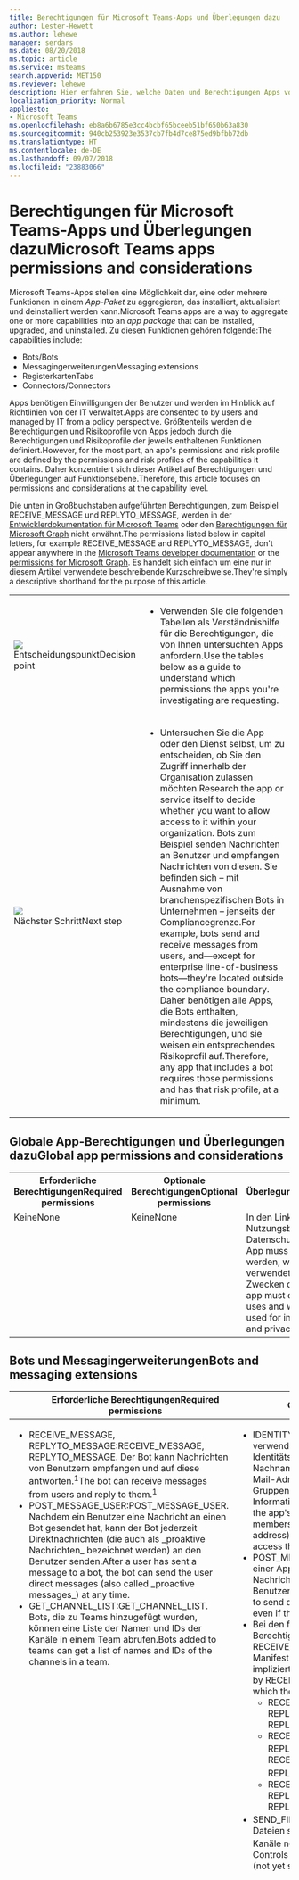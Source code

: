 ```yaml
---
title: Berechtigungen für Microsoft Teams-Apps und Überlegungen dazu
author: Lester-Hewett
ms.author: lehewe
manager: serdars
ms.date: 08/20/2018
ms.topic: article
ms.service: msteams
search.appverid: MET150
ms.reviewer: lehewe
description: Hier erfahren Sie, welche Daten und Berechtigungen Apps von Ihrer Organisation anfordern.
localization_priority: Normal
appliesto:
- Microsoft Teams
ms.openlocfilehash: eb8a6b6785e3cc4bcbf65bceeb51bf650b63a830
ms.sourcegitcommit: 940cb253923e3537cb7fb4d7ce875ed9bfbb72db
ms.translationtype: HT
ms.contentlocale: de-DE
ms.lasthandoff: 09/07/2018
ms.locfileid: "23883066"
---
```

# <a name="microsoft-teams-apps-permissions-and-considerations"></a><span data-ttu-id="036bd-103">Berechtigungen für Microsoft Teams-Apps und Überlegungen dazu</span><span class="sxs-lookup"><span data-stu-id="036bd-103">Microsoft Teams apps permissions and considerations</span></span>

<span data-ttu-id="036bd-104">Microsoft Teams-Apps stellen eine Möglichkeit dar, eine oder mehrere Funktionen in einem _App-Paket_ zu aggregieren, das installiert, aktualisiert und deinstalliert werden kann.</span><span class="sxs-lookup"><span data-stu-id="036bd-104">Microsoft Teams apps are a way to aggregate one or more capabilities into an _app package_ that can be installed, upgraded, and uninstalled.</span></span> <span data-ttu-id="036bd-105">Zu diesen Funktionen gehören folgende:</span><span class="sxs-lookup"><span data-stu-id="036bd-105">The capabilities include:</span></span>

-   <span data-ttu-id="036bd-106">Bots</span><span class="sxs-lookup"><span data-stu-id="036bd-106">/Bots</span></span>
-   <span data-ttu-id="036bd-107">Messagingerweiterungen</span><span class="sxs-lookup"><span data-stu-id="036bd-107">Messaging extensions</span></span>
-   <span data-ttu-id="036bd-108">Registerkarten</span><span class="sxs-lookup"><span data-stu-id="036bd-108">Tabs</span></span>
-   <span data-ttu-id="036bd-109">Connectors</span><span class="sxs-lookup"><span data-stu-id="036bd-109">/Connectors</span></span>

<span data-ttu-id="036bd-110">Apps benötigen Einwilligungen der Benutzer und werden im Hinblick auf Richtlinien von der IT verwaltet.</span><span class="sxs-lookup"><span data-stu-id="036bd-110">Apps are consented to by users and managed by IT from a policy perspective.</span></span> <span data-ttu-id="036bd-111">Größtenteils werden die Berechtigungen und Risikoprofile von Apps jedoch durch die Berechtigungen und Risikoprofile der jeweils enthaltenen Funktionen definiert.</span><span class="sxs-lookup"><span data-stu-id="036bd-111">However, for the most part, an app's permissions and risk profile are defined by the permissions and risk profiles of the capabilities it contains.</span></span> <span data-ttu-id="036bd-112">Daher konzentriert sich dieser Artikel auf Berechtigungen und Überlegungen auf Funktionsebene.</span><span class="sxs-lookup"><span data-stu-id="036bd-112">Therefore, this article focuses on permissions and considerations at the capability level.</span></span>

<span data-ttu-id="036bd-113">Die unten in Großbuchstaben aufgeführten Berechtigungen, zum Beispiel RECEIVE_MESSAGE und REPLYTO_MESSAGE, werden in der [Entwicklerdokumentation für Microsoft Teams](https://aka.ms/teamsdevdocs) oder den [Berechtigungen für Microsoft Graph](https://developer.microsoft.com/graph/docs/concepts/permissions_reference) nicht erwähnt.</span><span class="sxs-lookup"><span data-stu-id="036bd-113">The permissions listed below in capital letters, for example RECEIVE_MESSAGE and REPLYTO_MESSAGE, don't appear anywhere in the [Microsoft Teams developer documentation](https://aka.ms/teamsdevdocs) or the [permissions for Microsoft Graph](https://developer.microsoft.com/graph/docs/concepts/permissions_reference).</span></span> <span data-ttu-id="036bd-114">Es handelt sich einfach um eine nur in diesem Artikel verwendete beschreibende Kurzschreibweise.</span><span class="sxs-lookup"><span data-stu-id="036bd-114">They're simply a descriptive shorthand for the purpose of this article.</span></span>


|    |     |
|-----------|------------|
| ![](media/audio_conferencing_image7.png) <br/><span data-ttu-id="036bd-115">Entscheidungspunkt</span><span class="sxs-lookup"><span data-stu-id="036bd-115">Decision point</span></span>|<ul><li><span data-ttu-id="036bd-116">Verwenden Sie die folgenden Tabellen als Verständnishilfe für die Berechtigungen, die von Ihnen untersuchten Apps anfordern.</span><span class="sxs-lookup"><span data-stu-id="036bd-116">Use the tables below as a guide to understand which permissions the apps you're investigating are requesting.</span></span></li></ul> |
| ![](media/audio_conferencing_image9.png)<br/><span data-ttu-id="036bd-117">Nächster Schritt</span><span class="sxs-lookup"><span data-stu-id="036bd-117">Next step</span></span>|<ul><li><span data-ttu-id="036bd-118">Untersuchen Sie die App oder den Dienst selbst, um zu entscheiden, ob Sie den Zugriff innerhalb der Organisation zulassen möchten.</span><span class="sxs-lookup"><span data-stu-id="036bd-118">Research the app or service itself to decide whether you want to allow access to it within your organization.</span></span> <span data-ttu-id="036bd-119">Bots zum Beispiel senden Nachrichten an Benutzer und empfangen Nachrichten von diesen. Sie befinden sich – mit Ausnahme von branchenspezifischen Bots in Unternehmen – jenseits der Compliancegrenze.</span><span class="sxs-lookup"><span data-stu-id="036bd-119">For example, bots send and receive messages from users, and—except for enterprise line-of-business bots—they're located outside the compliance boundary.</span></span> <span data-ttu-id="036bd-120">Daher benötigen alle Apps, die Bots enthalten, mindestens die jeweiligen Berechtigungen, und sie weisen ein entsprechendes Risikoprofil auf.</span><span class="sxs-lookup"><span data-stu-id="036bd-120">Therefore, any app that includes a bot requires those permissions and has that risk profile, at a minimum.</span></span> </li></ul>|

## <a name="global-app-permissions-and-considerations"></a><span data-ttu-id="036bd-121">Globale App-Berechtigungen und Überlegungen dazu</span><span class="sxs-lookup"><span data-stu-id="036bd-121">Global app permissions and considerations</span></span>

<table>
  <tr>
    <th width="25%"><span data-ttu-id="036bd-122">Erforderliche Berechtigungen</span><span class="sxs-lookup"><span data-stu-id="036bd-122">Required permissions</span></span></th>
    <th width="25%"><span data-ttu-id="036bd-123">Optionale Berechtigungen</span><span class="sxs-lookup"><span data-stu-id="036bd-123">Optional permissions</span></span></th>
    <th width="50%"><span data-ttu-id="036bd-124">Überlegungen</span><span class="sxs-lookup"><span data-stu-id="036bd-124">Considerations</span></span></th>
  </tr>
  <tr>
    <td valign="top"><span data-ttu-id="036bd-125">Keine</span><span class="sxs-lookup"><span data-stu-id="036bd-125">None</span></span></td>
    <td valign="top"><span data-ttu-id="036bd-126">Keine</span><span class="sxs-lookup"><span data-stu-id="036bd-126">None</span></span></td>
    <td valign="top"><span data-ttu-id="036bd-127">In den Links zu den Nutzungsbedingungen und Datenschutzrichtlinien einer App muss offengelegt werden, welche Daten die App verwendet und zu welchen Zwecken dies geschieht.</span><span class="sxs-lookup"><span data-stu-id="036bd-127">An app must disclose what data it uses and what the data is used for in its terms of use and privacy policy links.</span></span></td>
  </tr>
</table>

## <a name="bots-and-messaging-extensions"></a><span data-ttu-id="036bd-128">Bots und Messagingerweiterungen</span><span class="sxs-lookup"><span data-stu-id="036bd-128">Bots and messaging extensions</span></span>

<table>
 <thead>
  <tr>
    <th width="0.5%"></th>
    <th width="24.5%"><span data-ttu-id="036bd-129">Erforderliche Berechtigungen</span><span class="sxs-lookup"><span data-stu-id="036bd-129">Required permissions</span></span></th>
    <th width="25%"><span data-ttu-id="036bd-130">Optionale Berechtigungen</span><span class="sxs-lookup"><span data-stu-id="036bd-130">Optional permissions</span></span></th>
    <th width="50%"><span data-ttu-id="036bd-131">Überlegungen</span><span class="sxs-lookup"><span data-stu-id="036bd-131">Considerations</span></span></th>
  </tr>
</thead>
<tbody>
   <tr>
    <td valign="top" colspan="2"><ul><li>   <span data-ttu-id="036bd-132">RECEIVE_MESSAGE, REPLYTO_MESSAGE:</span><span class="sxs-lookup"><span data-stu-id="036bd-132">RECEIVE_MESSAGE, REPLYTO_MESSAGE.</span></span> <span data-ttu-id="036bd-133">Der Bot kann Nachrichten von Benutzern empfangen und auf diese antworten.<sup>1</sup></span><span class="sxs-lookup"><span data-stu-id="036bd-133">The bot can receive messages from users and reply to them.<sup>1</sup></span></span></li><li><span data-ttu-id="036bd-134">POST_MESSAGE_USER:</span><span class="sxs-lookup"><span data-stu-id="036bd-134">POST_MESSAGE_USER.</span></span> <span data-ttu-id="036bd-135">Nachdem ein Benutzer eine Nachricht an einen Bot gesendet hat, kann der Bot jederzeit Direktnachrichten (die auch als _proaktive Nachrichten_ bezeichnet werden) an den Benutzer senden.</span><span class="sxs-lookup"><span data-stu-id="036bd-135">After a user has sent a message to a bot, the bot can send the user direct messages (also called _proactive messages_) at any time.</span></span></li><li><span data-ttu-id="036bd-136">GET_CHANNEL_LIST:</span><span class="sxs-lookup"><span data-stu-id="036bd-136">GET_CHANNEL_LIST.</span></span> <span data-ttu-id="036bd-137">Bots, die zu Teams hinzugefügt wurden, können eine Liste der Namen und IDs der Kanäle in einem Team abrufen.</span><span class="sxs-lookup"><span data-stu-id="036bd-137">Bots added to teams can get a list of names and IDs of the channels in a team.</span></span></li></ul></td>
    <td valign="top"><ul><li><span data-ttu-id="036bd-138">IDENTITY:</span><span class="sxs-lookup"><span data-stu-id="036bd-138">Identity</span></span> <span data-ttu-id="036bd-139">Wenn diese Berechtigung in einem Kanal verwendet wird, können die Bots der App auf grundlegende Identitätsinformationen von Teammitgliedern zugreifen (Vorname, Nachname, Benutzerprinzipalname (User Principal Name, UPN), E-Mail-Adresse). Wenn die Berechtigung in einem privaten Chat oder Gruppen-Chat verwendet wird, kann der Bot auf die gleichen Informationen dieser Benutzer zugreifen.</span><span class="sxs-lookup"><span data-stu-id="036bd-139">When it's used in a channel, the app's bots can access basic identity information of team members (first name, last name, user principal name [UPN], email address); when it's used in a personal or group chat, the bot can access the same information for those users.</span></span></li><li> <span data-ttu-id="036bd-140">POST_MESSAGE_TEAM:</span><span class="sxs-lookup"><span data-stu-id="036bd-140">POST_MESSAGE_TEAM.</span></span> <span data-ttu-id="036bd-141">Ermöglicht den Bots einer App jederzeit das Senden von Direktnachrichten (proaktiven Nachrichten) an Teammitglieder, auch wenn sich der jeweilige Benutzer noch nie mit dem Bot unterhalten hat.</span><span class="sxs-lookup"><span data-stu-id="036bd-141">Allows an app's bots to send direct (proactive) messages to any team member at any time, even if the user has never talked to the bot before.</span></span></li><li><span data-ttu-id="036bd-142">Bei den folgenden Berechtigungen handelt es sich nicht um explizite Berechtigungen. Diese Berechtigungen werden durch RECEIVE_MESSAGE und REPLYTO_MESSAGE und durch die im Manifest deklarierten Bereiche, in denen die Bots verwendet werden, impliziert.</span><span class="sxs-lookup"><span data-stu-id="036bd-142">The following are not explicit permissions, but are implied by RECEIVE_MESSAGE and REPLYTO_MESSAGE and the scopes into which the bots can be used, declared in the manifest:</span></span> <ul><li><span data-ttu-id="036bd-143">RECEIVE_MESSAGE_PERSONAL, REPLYTO_MESSAGE_PERSONAL</span><span class="sxs-lookup"><span data-stu-id="036bd-143">RECEIVE_MESSAGE_PERSONAL, REPLYTO_MESSAGE_PERSONAL</span></span></li><li><span data-ttu-id="036bd-144">RECEIVE_MESSAGE_GROUPCHAT, REPLYTO_MESSAGE_GROUPCHAT<sup>2</sup> </span><span class="sxs-lookup"><span data-stu-id="036bd-144">RECEIVE_MESSAGE_GROUPCHAT, REPLYTO_MESSAGE_GROUPCHAT<sup>2</sup> </span></span></li><li><span data-ttu-id="036bd-145">RECEIVE_MESSAGE_TEAM, REPLYTO_MESSAGE_TEAM</span><span class="sxs-lookup"><span data-stu-id="036bd-145">RECEIVE_MESSAGE_TEAM, REPLYTO_MESSAGE_TEAM</span></span></li></ul><li><span data-ttu-id="036bd-146">SEND_FILES, RECEIVE_FILES:<sup>3</sup> Steuert, ob ein Bot in privaten Chats Dateien senden und empfangen kann. (Wird für Gruppen-Chats oder Kanäle noch nicht unterstützt.)</span><span class="sxs-lookup"><span data-stu-id="036bd-146">SEND_FILES, RECEIVE_FILES.<sup>3</sup> Controls whether a bot can send and receive files in personal chat (not yet supported for group chat or channels).</span></span></li></ul></td>
    <td valign="top"><ul><li><span data-ttu-id="036bd-147">Bots haben nur Zugriff auf Teams, zu denen sie hinzugefügt wurden, oder auf Benutzer, von denen sie installiert wurden.</span><span class="sxs-lookup"><span data-stu-id="036bd-147">Bots only have access to teams to which they've been added or to users who have installed them.</span></span></li><li><span data-ttu-id="036bd-148">Bots empfangen nur Nachrichten, in denen sie explizit von Benutzern erwähnt wurden.</span><span class="sxs-lookup"><span data-stu-id="036bd-148">Bots only receive messages in which they're explicitly mentioned by users.</span></span> <span data-ttu-id="036bd-149">Diese Daten verlassen das Unternehmensnetzwerk.</span><span class="sxs-lookup"><span data-stu-id="036bd-149">This data leaves the corporate network.</span></span></li><li>    <span data-ttu-id="036bd-150">Bots können nur in Unterhaltungen antworten, in denen sie erwähnt wurden.</span><span class="sxs-lookup"><span data-stu-id="036bd-150">Bots can only reply to conversations in which they're mentioned.</span></span></li><li><span data-ttu-id="036bd-151">Wenn sich ein Benutzer mit einem Bot unterhalten hat und der Bot die ID des Benutzers gespeichert hat, kann der Bot jederzeit Direktnachrichten an diesen Benutzer senden.</span><span class="sxs-lookup"><span data-stu-id="036bd-151">After a user has conversed with a bot, if the bot stores that user's ID, it can send that user direct messages at any time.</span></span> </li><li><span data-ttu-id="036bd-152">Botnachrichten können theoretisch Links zu Phishing- oder Malwarewebsites enthalten, aber Bots können von Benutzern, von Mandantenadministratoren oder global von Microsoft blockiert werden.</span><span class="sxs-lookup"><span data-stu-id="036bd-152">It is theoretically possible for bot messages to contain links to phishing or malware sites, but bots can be blocked by the user, the tenant admin, or globally by Microsoft.</span></span> </li><li><span data-ttu-id="036bd-153">Ein Bot kann sehr einfache Identitätsinformationen der Teammitglieder, für die App hinzugefügt wurde, oder einzelner Benutzer in privaten Chats oder Gruppen-Chats abrufen (und möglicherweise speichern).</span><span class="sxs-lookup"><span data-stu-id="036bd-153">A bot can retrieve (and might store) very basic identity information for the team members the app has been added to, or for individual users in personal or group chats.</span></span> <span data-ttu-id="036bd-154">Um weitere Informationen zu diesen Benutzern abzurufen, muss der Bot sie auffordern, sich bei Azure Active Directory (Azure AD) anzumelden.</span><span class="sxs-lookup"><span data-stu-id="036bd-154">To get further information about these users, the bot must require them to sign in to Azure Active Directory (Azure AD).</span></span> </li><li><span data-ttu-id="036bd-155">Bots können die Liste der Kanäle in einem Team abrufen (und möglicherweise speichern). Diese Daten verlassen das Unternehmensnetzwerk.</span><span class="sxs-lookup"><span data-stu-id="036bd-155">Bots can retrieve (and might store) the list of channels in a team; this data leaves the corporate network.</span></span> </li><li><span data-ttu-id="036bd-156">Wenn eine Datei an einen Bot gesendet wird, verlässt sie das Unternehmensnetzwerk.</span><span class="sxs-lookup"><span data-stu-id="036bd-156">When a file is sent to a bot, the file leaves the corporate network.</span></span> <span data-ttu-id="036bd-157">Das Senden und Empfangen von Dateien muss vom Benutzer für jede einzelne Datei genehmigt werden.</span><span class="sxs-lookup"><span data-stu-id="036bd-157">Sending and receiving files requires user approval for each file.</span></span> </li><li><span data-ttu-id="036bd-158">Bots können standardmäßig keine Aktionen im Namen von Benutzern ausführen, aber sie können Benutzer auffordern, sich anzumelden. Sobald sich der Benutzer angemeldet hat, verfügt der Bot über ein Zugriffstoken, das ihm weitere Aktionen ermöglicht.</span><span class="sxs-lookup"><span data-stu-id="036bd-158">By default, bots don't have the ability to act on behalf of the user, but bots can ask users to sign in; as soon as the user signs in, the bot will have an access token with which it can do additional things.</span></span> <span data-ttu-id="036bd-159">Was genau diese weiteren Aktionen umfassen, hängt von dem Bot ab und davon, wo sich der Benutzer anmeldet: Ein Bot ist eine Azure AD-App, die unter <a href="https://apps.dev.microsoft.com/">https://apps.dev.microsoft.com/</a> registriert ist und über einen eigenen Berechtigungssatz verfügen kann.</span><span class="sxs-lookup"><span data-stu-id="036bd-159">Exactly what those additional things are depends on the bot and where the user signs in: a bot is an Azure AD app registered at <a href="https://apps.dev.microsoft.com/">https://apps.dev.microsoft.com/</a> and can have its own set of permissions.</span></span></li><li><span data-ttu-id="036bd-160">Bots werden informiert, wenn Benutzer in einem Team hinzugefügt oder gelöscht werden.</span><span class="sxs-lookup"><span data-stu-id="036bd-160">Bots are informed whenever users are added to or deleted from a team.</span></span></li><li><span data-ttu-id="036bd-161">Bots sehen weder IP-Adressen von Benutzern noch andere Verweiserinformationen.</span><span class="sxs-lookup"><span data-stu-id="036bd-161">Bots don't see users' IP addresses or other referrer information.</span></span> <span data-ttu-id="036bd-162">Alle Informationen stammen von Microsoft.</span><span class="sxs-lookup"><span data-stu-id="036bd-162">All information comes from Microsoft.</span></span> <span data-ttu-id="036bd-163">(Dabei gibt es eine Ausnahme: Wenn ein Bot eine eigene Benutzeroberfläche für Anmeldungen implementiert, sieht diese Benutzeroberfläche die IP-Adressen der Benutzer und die Verweiserinformationen.)</span><span class="sxs-lookup"><span data-stu-id="036bd-163">(There is one exception: if a bot implements its own sign-in experience, the sign-in UI will see users' IP addresses and referrer information.)</span></span></li><li><span data-ttu-id="036bd-164">Messagingerweiterungen dagegen sehen die IP-Adressen der Benutzer und die Verweiserinformationen.</span><span class="sxs-lookup"><span data-stu-id="036bd-164">Messaging extensions, on the other hand, do see users' IP addresses and referrer information.</span></span></li><li><span data-ttu-id="036bd-165">App-Richtlinien (und unser AppSource-Überprüfungsprozess) schreiben Vorsicht beim Bereitstellen privater Chatnachrichten für Benutzer (über die Berechtigung POST_MESSAGE_TEAM) zu legitimen Zwecken vor.</span><span class="sxs-lookup"><span data-stu-id="036bd-165">App guidelines (and our AppSource review process) require discretion in posting personal chat messages to users (via the POST_MESSAGE_TEAM permission) for valid purposes.</span></span> <span data-ttu-id="036bd-166">Im Fall eines Missbrauchs können Benutzer den Bot blockieren, Mandantenadministratoren können die App blockieren, und Microsoft kann Bots bei Bedarf zentral blockieren.</span><span class="sxs-lookup"><span data-stu-id="036bd-166">In the event of abuse, users can block the bot, tenant admins can block the app, and Microsoft can block bots centrally if necessary.</span></span></li></ul></td>
</tr>
</tbody>
<tfoot>
<tr><td align="right"><span data-ttu-id="036bd-167"><sup>1</sup></span><span class="sxs-lookup"><span data-stu-id="036bd-167"><sup>$1</sup></span></span></td><td colspan="3"><span data-ttu-id="036bd-168">Einige Bots senden nur Nachrichten (POST_MESSAGE_USER).</span><span class="sxs-lookup"><span data-stu-id="036bd-168">Some bots only send messages (POST_MESSAGE_USER).</span></span> <span data-ttu-id="036bd-169">Sie werden als „reine Benachrichtigungsbots“ bezeichnet. Aus diesem Begriff geht jedoch nicht hervor, welche Aktionen ein Bot ausführen bzw. nicht ausführen darf. Er bedeutet, dass der Bot keine Unterhaltungsfunktionen verfügbar macht.</span><span class="sxs-lookup"><span data-stu-id="036bd-169">They're called "notification-only" bots, but the term doesn't refer to what a bot is allowed or not allowed to do, it means that the bot doesn't want to expose a conversational experience.</span></span> <span data-ttu-id="036bd-170">Microsoft Teams verwendet dieses Feld, um Funktionen auf der Benutzeroberfläche zu deaktivieren, die normalerweise aktiviert wären. Die Aktionen des Bots werden gegenüber denen von Bots mit Unterhaltungsfunktionen nicht eingeschränkt.</span><span class="sxs-lookup"><span data-stu-id="036bd-170">Teams uses this field to disable functionality in the UI that would ordinarily be enabled; the bot isn't restricted in what it's allowed to do compared to bots that do expose a conversational experience.</span></span></td></tr>
<tr><td align="right"><span data-ttu-id="036bd-171"><sup>2</sup></span><span class="sxs-lookup"><span data-stu-id="036bd-171">●<sup>2</sup></span></span></td><td colspan="3"><span data-ttu-id="036bd-172">Zurzeit als Developer Preview verfügbar.</span><span class="sxs-lookup"><span data-stu-id="036bd-172">Currently in Developer Preview.</span></span></td></tr>
<tr><td align="right"><span data-ttu-id="036bd-173"><sup>3</sup></span><span class="sxs-lookup"><span data-stu-id="036bd-173"><sup>3%</sup></span></span></td><td colspan="3"><span data-ttu-id="036bd-174">Zurzeit als Developer Preview verfügbar.</span><span class="sxs-lookup"><span data-stu-id="036bd-174">Currently in Developer Preview.</span></span> <span data-ttu-id="036bd-175">Wird gesteuert durch die boolesche Eigenschaft <code>supportsFiles</code> des Botobjekts in der Datei „manifest.json“ für die App.</span><span class="sxs-lookup"><span data-stu-id="036bd-175">Governed by the <code>supportsFiles</code> Boolean property on the bot object in the manifest.json file for the app.</span></span></td>
</tr>
</tfoot>
</table>

> [!Note]
> <ul><li><span data-ttu-id="036bd-176">Wenn ein Bot über eine eigene Anmeldung verfügt, wird bei der ersten Anmeldung des Benutzers eine zweite – andere – Benutzeroberfläche für die Einwilligung verwendet.</span><span class="sxs-lookup"><span data-stu-id="036bd-176">If a bot has its own sign-in, there's a second—different—consent experience the first time the user signs in.</span></span></li><li><span data-ttu-id="036bd-177">Zurzeit sind die Azure AD-Berechtigungen, die den Funktionen innerhalb einer Microsoft Teams-App (Bot, Registerkarte, Connector oder Messagingerweiterung) zugeordnet sind, vollständig von den hier aufgeführten Microsoft Teams-Berechtigungen getrennt.</span><span class="sxs-lookup"><span data-stu-id="036bd-177">Currently, the Azure AD permissions associated with any of the capabilities inside a Teams app (bot, tab, connector, or messaging extension) are completely separate from the Teams permissions listed here.</span></span></li></ul>


## <a name="tabs"></a><span data-ttu-id="036bd-178">Registerkarten</span><span class="sxs-lookup"><span data-stu-id="036bd-178">Tabs</span></span>

<span data-ttu-id="036bd-179">Bei einer Registerkarte handelt es sich um eine in Microsoft Teams ausgeführte Website.</span><span class="sxs-lookup"><span data-stu-id="036bd-179">A tab is a website running inside Teams.</span></span>

<table>
  <tr>
    <th width="25%"><span data-ttu-id="036bd-180">Erforderliche Berechtigungen</span><span class="sxs-lookup"><span data-stu-id="036bd-180">Required permissions</span></span></th>
    <th width="25%"><span data-ttu-id="036bd-181">Optionale Berechtigungen</span><span class="sxs-lookup"><span data-stu-id="036bd-181">Optional permissions</span></span></th>
    <th width="50%"><span data-ttu-id="036bd-182">Überlegungen</span><span class="sxs-lookup"><span data-stu-id="036bd-182">Considerations</span></span></th>
  </tr>
  <tr>
    <td valign="top"><span data-ttu-id="036bd-183">SEND_AND_RECEIVE_WEB_DATA</span><span class="sxs-lookup"><span data-stu-id="036bd-183">SEND_AND_RECEIVE_WEB_DATA</span></span></td>
    <td valign="top"><span data-ttu-id="036bd-184">Keine (zurzeit)</span><span class="sxs-lookup"><span data-stu-id="036bd-184">None (currently).</span></span></td>
    <td valign="top"><ul><li><span data-ttu-id="036bd-185">Das Risikoprofil einer Registerkarte ist fast identisch mit dem der gleichen Website bei Ausführung in einer Browserregisterkarte.</span><span class="sxs-lookup"><span data-stu-id="036bd-185">The risk profile for a tab is almost identical to that same website running in a browser tab.</span></span> </li><li><span data-ttu-id="036bd-186">Eine Registerkarte ruft außerdem den Kontext ab, in dem sie ausgeführt wird, unter anderem den Anmeldenamen und den UPN des aktuellen Benutzers, die Objekt-ID von Azure AD für den aktuellen Benutzer, die ID der Office 365-Gruppe (Team), in der sich die Registerkarte befindet, die Mandanten-ID und das aktuelle Gebietsschema des Benutzers.</span><span class="sxs-lookup"><span data-stu-id="036bd-186">A tab also gets the context in which it's running, including the sign-in name and UPN of the current user, the Azure AD Object ID for the current user, the ID of the Office 365 Group (team) in which it resides, the tenant ID, and the current locale of the user.</span></span> <span data-ttu-id="036bd-187">Um diese IDs jedoch den Informationen eines Benutzers zuzuordnen, müsste die Registerkarte den Benutzer zur Anmeldung bei Azure AD veranlassen.</span><span class="sxs-lookup"><span data-stu-id="036bd-187">However, to map these IDs to a user's information, the tab would have to make the user sign in to Azure AD.</span></span></li></ul></td>
  </tr>
  </table>

## <a name="connectors"></a><span data-ttu-id="036bd-188">Connectors</span><span class="sxs-lookup"><span data-stu-id="036bd-188">/Connectors</span></span>

<span data-ttu-id="036bd-189">Ein Connector stellt in einem Kanal Nachrichten bereit, wenn in einem externen System Ereignisse auftreten.</span><span class="sxs-lookup"><span data-stu-id="036bd-189">A connector posts messages to a channel when events in an external system occur.</span></span>

  <table>
  <tr>
    <th width="25%"><span data-ttu-id="036bd-190">Erforderliche Berechtigungen</span><span class="sxs-lookup"><span data-stu-id="036bd-190">Required permissions</span></span></th>
    <th width="25%"><span data-ttu-id="036bd-191">Optionale Berechtigungen</span><span class="sxs-lookup"><span data-stu-id="036bd-191">Optional permissions</span></span></th>
    <th width="50%"><span data-ttu-id="036bd-192">Überlegungen</span><span class="sxs-lookup"><span data-stu-id="036bd-192">Considerations</span></span></th>
  </tr>
  <tr>
    <td valign="top"><span data-ttu-id="036bd-193">POST_MESSAGE_CHANNEL</span><span class="sxs-lookup"><span data-stu-id="036bd-193">POST_MESSAGE_CHANNEL</span></span></td>
    <td valign="top"><span data-ttu-id="036bd-194">REPLYTO_CONNECTOR_MESSAGE:</span><span class="sxs-lookup"><span data-stu-id="036bd-194">REPLYTO_CONNECTOR_MESSAGE.</span></span> <span data-ttu-id="036bd-195">Bestimmte Connectors unterstützen _Nachrichten mit ausführbaren Aktionen_, bei denen Benutzer gezielte Antworten auf die Connectornachricht bereitstellen können, beispielsweise indem sie eine Antwort zu einem GitHub-Problem oder ein Datum zu einer Trello-Karte hinzufügen.</span><span class="sxs-lookup"><span data-stu-id="036bd-195">Certain connectors support _actionable messages_, which allow users to post targeted replies to the connector message, for example by adding a response to a GitHub issue or adding a date to a Trello card.</span></span></td>
    <td valign="top"><ul><li><span data-ttu-id="036bd-196">Das System, das Connectornachrichten bereitstellt, weiß nicht, für wen die Nachricht bereitgestellt wird oder wer die Nachrichten empfängt: Es werden keine Informationen zum Empfänger offengelegt.</span><span class="sxs-lookup"><span data-stu-id="036bd-196">The system that posts connector messages doesn't know who it's posting to or who receives the messages: no information about the recipient is disclosed.</span></span> <span data-ttu-id="036bd-197">(Der eigentliche Empfänger ist Microsoft, nicht der Mandant. Die Nachricht wird tatsächlich von Microsoft im Kanal bereitgestellt.)</span><span class="sxs-lookup"><span data-stu-id="036bd-197">(Microsoft is the actual recipient, not the tenant; Microsoft does the actual post to the channel.)</span></span></li><li><span data-ttu-id="036bd-198">Wenn Connectornachrichten in einem Kanal bereitgestellt werden, verlassen keine Daten das Unternehmensnetzwerk.</span><span class="sxs-lookup"><span data-stu-id="036bd-198">No data leaves the corporate network when connector messages are posted to a channel.</span></span></li><li><span data-ttu-id="036bd-199">Connectors, die Nachrichten mit ausführbaren Aktionen unterstützen (Berechtigung REPLYTO_CONNECTOR_MESSAGE), sehen auch keine IP-Adressen und Verweiserinformationen. Diese Informationen werden an Microsoft gesendet und dann an HTTP-Endpunkte weitergeleitet, die zuvor im Connectorportal bei Microsoft registriert wurden.</span><span class="sxs-lookup"><span data-stu-id="036bd-199">Connectors that support actionable messages (REPLYTO_CONNECTOR_MESSAGE permission) also don't see IP address and referrer information; this information is sent to Microsoft and then routed to HTTP endpoints that were previously registered with Microsoft in the Connectors portal.</span></span></li><li><span data-ttu-id="036bd-200">Immer wenn ein Connector für einen Kanal konfiguriert wird, wird eine eindeutige URL für diese Connectorinstanz erstellt.</span><span class="sxs-lookup"><span data-stu-id="036bd-200">Each time a connector is configured for a channel, a unique URL for that connector instance is created.</span></span> <span data-ttu-id="036bd-201">Wenn diese Connectorinstanz gelöscht wird, kann die URL nicht mehr verwendet werden.</span><span class="sxs-lookup"><span data-stu-id="036bd-201">If that connector instance is deleted, the URL can no longer be used.</span></span></li><li><span data-ttu-id="036bd-202">Connectornachrichten können keine Dateianlagen enthalten.</span><span class="sxs-lookup"><span data-stu-id="036bd-202">Connector messages can't contain file attachments.</span></span></li><li><span data-ttu-id="036bd-203">Die URL der Connectorinstanz sollte als geheim/vertraulich behandelt werden: Jeder, der die URL kennt, kann etwas unter der URL bereitstellen (wie bei einer E-Mail-Adresse).</span><span class="sxs-lookup"><span data-stu-id="036bd-203">The connector instance URL should be treated as secret/confidential: anyone who has that URL can post to it, like an email address.</span></span> <span data-ttu-id="036bd-204">Daher besteht ein gewisses Risiko durch Spam oder Links zu Phishing- oder Malwarewebsites.</span><span class="sxs-lookup"><span data-stu-id="036bd-204">Therefore, there's some risk of spam or links to phishing or malware sites.</span></span> <span data-ttu-id="036bd-205">In diesem Fall können Teambesitzer die Connectorinstanz löschen.</span><span class="sxs-lookup"><span data-stu-id="036bd-205">If that were to happen, team owners can delete the connector instance.</span></span></li><li><span data-ttu-id="036bd-206">Wenn der Dienst, der Connectornachrichten sendet, kompromittiert wird und Spam oder Phishing- bzw. Malwarelinks sendet, kann ein Mandantenadministrator die Erstellung neuer Connectorinstanzen verhindern. Außerdem kann Microsoft diese Instanzen zentral blockieren.</span><span class="sxs-lookup"><span data-stu-id="036bd-206">If the service that sends connector messages were to become compromised and start sending spam/phishing/malware links, a tenant administrator can prevent new connector instances from being created and Microsoft can block them centrally.</span></span></li></ul></td>
  </tr>
</table>

> [!Note]
> <span data-ttu-id="036bd-207">Zurzeit können Sie nicht wissen, welche Connectors Nachrichten mit ausführbaren Aktionen unterstützen (Berechtigung REPLYTO_CONNECTOR_MESSAGE).</span><span class="sxs-lookup"><span data-stu-id="036bd-207">It's not currently possible to know which connectors support actionable messages (REPLYTO_CONNECTOR_MESSAGE permission).</span></span>


## <a name="outgoing-webhooks"></a><span data-ttu-id="036bd-208">Ausgehende Webhooks</span><span class="sxs-lookup"><span data-stu-id="036bd-208">Outgoing webhooks</span></span>

<span data-ttu-id="036bd-209">_Ausgehende Webhooks_ werden von Teambesitzern oder Teammitgliedern spontan erstellt, wenn Querladen für einen Mandanten aktiviert ist.</span><span class="sxs-lookup"><span data-stu-id="036bd-209">_Outgoing webhooks_ are created on the fly by team owners or team members if sideloading is enabled for a tenant.</span></span> <span data-ttu-id="036bd-210">Es handelt sich dabei nicht um Funktionen von Microsoft Teams-Apps. Diese Informationen sind der Vollständigkeit halber enthalten.</span><span class="sxs-lookup"><span data-stu-id="036bd-210">They aren't capabilities of Teams apps; this information is included for completeness.</span></span>

<table>
  <tr>
    <th width="25%"><span data-ttu-id="036bd-211">Erforderliche Berechtigungen</span><span class="sxs-lookup"><span data-stu-id="036bd-211">Required permissions</span></span></th>
    <th width="25%"><span data-ttu-id="036bd-212">Optionale Berechtigungen</span><span class="sxs-lookup"><span data-stu-id="036bd-212">Optional permissions</span></span></th>
    <th width="50%"><span data-ttu-id="036bd-213">Überlegungen</span><span class="sxs-lookup"><span data-stu-id="036bd-213">Considerations</span></span></th>
  </tr>
    <tr>
    <td valign="top"><span data-ttu-id="036bd-214">RECEIVE_MESSAGE, REPLYTO_MESSAGE:</span><span class="sxs-lookup"><span data-stu-id="036bd-214">RECEIVE_MESSAGE, REPLYTO_MESSAGE.</span></span> <span data-ttu-id="036bd-215">Der ausgehende Webhook kann Nachrichten von Benutzern empfangen und auf diese antworten.</span><span class="sxs-lookup"><span data-stu-id="036bd-215">Can receive messages from users and reply to them.</span></span></td>
    <td valign="top"><span data-ttu-id="036bd-216">Keine</span><span class="sxs-lookup"><span data-stu-id="036bd-216">None</span></span></td>
    <td valign="top"><ul><li><span data-ttu-id="036bd-217">Ausgehende Webhooks sind mit Bots vergleichbar, verfügen aber über weniger Berechtigungen.</span><span class="sxs-lookup"><span data-stu-id="036bd-217">Outgoing webhooks are similar to bots but have fewer privileges.</span></span> <span data-ttu-id="036bd-218">Sie müssen, genau wie Bots, explizit erwähnt werden.</span><span class="sxs-lookup"><span data-stu-id="036bd-218">They must be explicitly mentioned, just like bots.</span></span></li><li><span data-ttu-id="036bd-219">Bei der Registrierung eines ausgehenden Webhooks wird ein _Geheimnis_ generiert, mit dessen Hilfe der ausgehende Webhook verifizieren kann, dass Microsoft Teams und nicht ein böswilliger Angreifer der Absender ist.</span><span class="sxs-lookup"><span data-stu-id="036bd-219">When an outgoing webhook is registered, a _secret_ is generated, which allows the outgoing webhook to verify that the sender is Microsoft Teams as opposed to a malicious attacker.</span></span> <span data-ttu-id="036bd-220">Dieses Geheimnis sollte geheim bleiben, da jeder, der Zugriff darauf hat, die Identität von Microsoft Teams annehmen kann.</span><span class="sxs-lookup"><span data-stu-id="036bd-220">This secret should remain a secret; anyone who has access to it can impersonate Microsoft Teams.</span></span> <span data-ttu-id="036bd-221">Wenn das Geheimnis kompromittiert ist, kann der ausgehende Webhook gelöscht und erneut erstellt werden. Dann wird ein neues Geheimnis generiert.</span><span class="sxs-lookup"><span data-stu-id="036bd-221">If the secret is compromised, the outgoing webhook can be deleted and re-created, and a new secret will be generated.</span></span></li><li><span data-ttu-id="036bd-222">Es ist zwar möglich, einen ausgehenden Webhook zu erstellen, der das Geheimnis nicht validiert, aber wir raten davon ab.</span><span class="sxs-lookup"><span data-stu-id="036bd-222">Although it's possible to create an outgoing webhook that doesn't validate the secret, we recommend against it.</span></span></li><li><span data-ttu-id="036bd-223">Abgesehen vom Empfangen von Nachrichten und Antworten auf Nachrichten haben ausgehende Webhooks wenige Möglichkeiten: Sie können keine proaktiven Nachrichten senden und keine Dateien senden oder empfangen. Sie können keine anderen Aktionen ausführen, die Bots ausführen können, sondern nur Nachrichten empfangen und auf sie antworten.</span><span class="sxs-lookup"><span data-stu-id="036bd-223">Other than receiving and replying to messages, outgoing webhooks can't do much: they can't proactively send messages, they can't send or receive files, they can't do anything else that bots can do except receive and reply to messages.</span></span></li></ul></td>
  </tr>
</table>